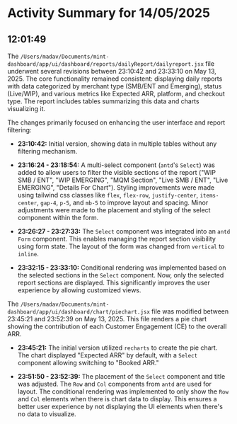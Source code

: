 # Activity Summary for 14/05/2025

## 12:01:49
The `/Users/madav/Documents/mint-dashboard/app/ui/dashboard/reports/dailyReport/dailyreport.jsx` file underwent several revisions between 23:10:42 and 23:33:10 on May 13, 2025.  The core functionality remained consistent: displaying daily reports with data categorized by merchant type (SMB/ENT and Emerging), status (Live/WIP), and various metrics like Expected ARR, platform, and checkout type.  The report includes tables summarizing this data and charts visualizing it.

The changes primarily focused on enhancing the user interface and report filtering:

* **23:10:42:** Initial version, showing data in multiple tables without any filtering mechanism.

* **23:16:24 - 23:18:54:**  A multi-select component (`antd`'s `Select`) was added to allow users to filter the visible sections of the report ("WIP SMB / ENT", "WIP EMERGING", "MQM Section", "Live SMB / ENT", "Live EMERGING", "Details For Chart").  Styling improvements were made using tailwind css classes like `flex`, `flex-row`, `justify-center`, `items-center`, `gap-4`, `p-5`, and `mb-5`  to improve layout and spacing. Minor adjustments were made to the placement and styling of the select component within the form.

* **23:26:27 - 23:27:33:** The `Select` component was integrated into an `antd` `Form` component. This enables managing the report section visibility using form state. The layout of the form was changed from `vertical` to `inline`.

* **23:32:15 - 23:33:10:** Conditional rendering was implemented based on the selected sections in the `Select` component. Now, only the selected report sections are displayed. This significantly improves the user experience by allowing customized views.

The `/Users/madav/Documents/mint-dashboard/app/ui/dashboard/chart/piechart.jsx` file was modified between 23:45:21 and 23:52:39 on May 13, 2025.  This file renders a pie chart showing the contribution of each Customer Engagement (CE) to the overall ARR.

* **23:45:21:**  The initial version utilized `recharts` to create the pie chart. The chart displayed "Expected ARR" by default, with a `Select` component allowing switching to "Booked ARR."


* **23:51:50 - 23:52:39:** The placement of the `Select` component and title was adjusted.  The `Row` and `Col` components from `antd` are used for layout.  The conditional rendering was implemented to only show the `Row` and `Col` elements when there is chart data to display.  This ensures a better user experience by not displaying the UI elements when there's no data to visualize.
